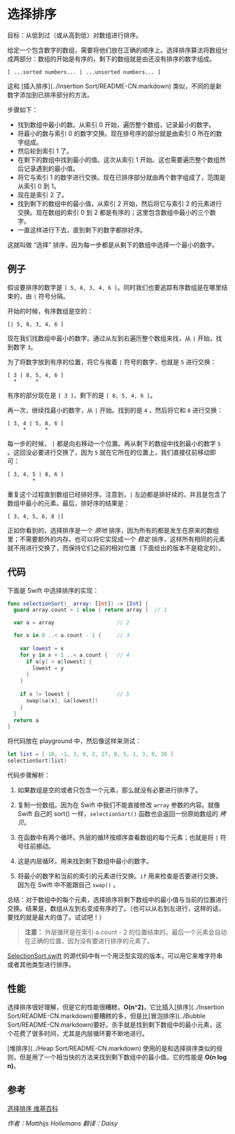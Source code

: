 # 选择排序

目标：从低到过（或从高到低）对数组进行排序。

给定一个包含数字的数组，需要将他们放在正确的顺序上。选择排序算法将数组分成两部分：数组的开始是有序的，剩下的数组就是由还没有排序的数字组成。

	[ ...sorted numbers... | ...unsorted numbers... ]

这和 [插入排序](../Insertion Sort/README-CN.markdown) 类似，不同的是新数字添加到已排序部分的方法。

步骤如下：

- 找到数组中最小的数。从索引 0 开始，遍历整个数组，记录最小的数字。
- 将最小的数与索引 0 的数字交换。现在排号序的部分就是由索引 0 所在的数字组成。
- 然后轮到索引 1 了。
- 在剩下的数组中找到最小的值。这次从索引 1 开始。这也需要遍历整个数组然后记录遇到的最小值。
- 将它与索引 1 的数字进行交换。现在已排序部分就由两个数字组成了，范围是从索引 0 到 1。
- 现在是索引 2 了。
- 找到剩下的数组中的最小值，从索引 2 开始，然后将它与索引 2 的元素进行交换。现在数组的索引 0 到 2 都是有序的；这里包含数组中最小的三个数字。
- 一直这样进行下去，直到剩下的数字都排好序。

这就叫做 “选择” 排序，因为每一步都是从剩下的数组中选择一个最小的数字。

## 例子

假设要排序的数字是 `[ 5, 8, 3, 4, 6 ]`。同时我们也要追踪有序数组是在哪里结束的，由 `|` 符号分隔。

开始的时候，有序数组是空的：

	[| 5, 8, 3, 4, 6 ]

现在我们找数组中最小的数字。通过从左到右遍历整个数组来找，从 `|` 开始，找到数字 `3`。

为了将数字放到有序的位置，将它与挨着 `|` 符号的数字，也就是 `5` 进行交换：

	[ 3 | 8, 5, 4, 6 ]
	  *      *

有序的部分现在是 `[ 3 ]`，剩下的是 `[ 8, 5, 4, 6 ]`。

再一次，继续找最小的数字，从 `|` 开始。找到的是 `4` ，然后将它和 `8` 进行交换：

	[ 3, 4 | 5, 8, 6 ]
	     *      *

每一步的时候， `|` 都是向右移动一个位置。再从剩下的数组中找到最小的数字 `5` 。这回没必要进行交换了，因为 `5` 就在它所在的位置上，我们直接往前移动即可：

	[ 3, 4, 5 | 8, 6 ]
	        *

重复这个过程直到数组已经排好序。注意到，`|` 左边都是排好续的，并且是包含了数组中最小的元素。最后，排好序的结果是：

	[ 3, 4, 5, 6, 8 |]

正如你看到的，选择排序是一个 *原地* 排序，因为所有的都是发生在原来的数组里；不需要额外的内存。也可以将它实现成一个 *稳定* 排序，这样所有相同的元素就不用进行交换了，而保持它们之前的相对位置（下面给出的版本不是稳定的）。

## 代码

下面是 Swift 中选择排序的实现：

```swift
func selectionSort(_ array: [Int]) -> [Int] {
  guard array.count > 1 else { return array }  // 1

  var a = array                    // 2

  for x in 0 ..< a.count - 1 {     // 3
    
    var lowest = x
    for y in x + 1 ..< a.count {   // 4
      if a[y] < a[lowest] {
        lowest = y
      }
    }
    
    if x != lowest {               // 5
      swap(&a[x], &a[lowest])
    }
  }
  return a
}
```

将代码放在 playground 中，然后像这样来测试：

```swift
let list = [ 10, -1, 3, 9, 2, 27, 8, 5, 1, 3, 0, 26 ]
selectionSort(list)
```

代码步骤解析：

1. 如果数组是空的或者只包含一个元素，那么就没有必要进行排序了。

2. 复制一份数组。因为在 Swift 中我们不能直接修改 `array` 参数的内容。就像 Swift 自己的 sort() 一样，`selectionSort()` 函数也会返回一份原始数组的 *拷贝*。
3. 在函数中有两个循环。外层的循环按顺序查看数组的每个元素；也就是将 `|` 符号往前挪动。
4. 这是内层循环。用来找到剩下数组中最小的数字。
5. 将最小的数字和当前的索引的元素进行交换。`if` 用来检查是否要进行交换，因为在 Swift 中不能跟自己 `swap()` 。

总结：对于数组中的每个元素，选择排序将剩下数组中的最小值与当前的位置进行交换。结果是，数组从左到右变成有序的了。（也可以从右到左进行，这样的话，要找的就是最大的值了。试试吧！）

> **注意：** 外层循环是在索引 a.count - 2 的位置结束的。最后一个元素会自动在正确的位置，因为没有要进行排序的元素了。

[SelectionSort.swift](SelectionSort.swift) 的源代码中有一个用泛型实现的版本，可以用它来堆字符串或者其他类型进行排序。

## 性能

选择排序很好理解，但是它的性能很糟糕，**O(n^2)**。它比插入[排序](../Insertion Sort/README-CN.markdown)要糟糕的多，但是比[冒泡排序](../Bubble Sort/README-CN.markdown)要好。杀手就是找到剩下数组中的最小元素，这个花费了很多时间，尤其是内层循环要不断地进行。

[堆排序](../Heap Sort/README-CN.markdown) 使用的是和选择排序类似的规则，但是用了一个相当快的方法来找到剩下数组中的最小值。它的性能是 **O(n log n)**。

## 参考

[选择排序 维基百科](https://en.wikipedia.org/wiki/Selection_sort)

*作者：Matthijs Hollemans 翻译：Daisy*


